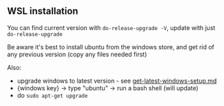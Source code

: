 ## WSL installation

You can find current version with `do-release-upgrade -V`, update
with just `do-release-upgrade`

Be aware it's best to install ubuntu from the windows store, and get rid of any
previous version (copy any files needed first)

Also:
- upgrade windows to latest version - see [get-latest-windows-setup.md](./get-latest-windows-setup.md)
- {windows key} -> type "ubuntu" -> run a bash shell (will update)
- do `sudo apt-get upgrade`
